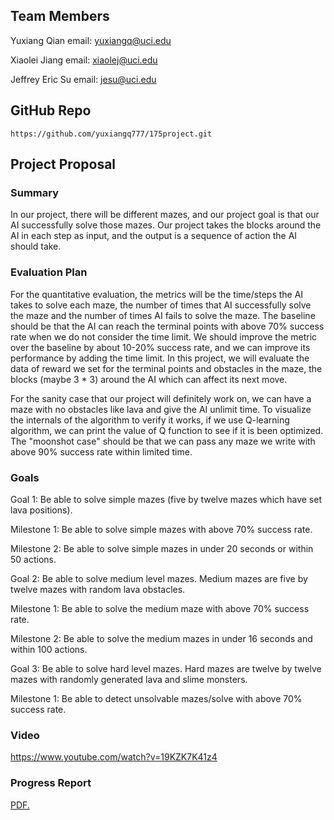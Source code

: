 ## Team Members
Yuxiang Qian email: yuxiangq@uci.edu

Xiaolei Jiang email: xiaolej@uci.edu

Jeffrey Eric Su email: jesu@uci.edu

## GitHub Repo
```
https://github.com/yuxiangq777/175project.git
```

## Project Proposal

### Summary

In our project, there will be different mazes, and our project goal is that our AI successfully solve those mazes. Our project takes the blocks around the AI in each step as input, and the output is a sequence of action the AI should take.

### Evaluation Plan

  For the quantitative evaluation, the metrics will be the time/steps the AI takes to solve each maze, the number of times that AI successfully solve the maze and the number of times AI fails to solve the maze. The baseline should be that the AI can reach the terminal points with above 70% success rate when we do not consider the time limit. We should improve the metric over the baseline by about 10-20% success rate, and we can improve its performance by adding the time limit. In this project, we will evaluate the data of reward we set for the terminal points and obstacles in the maze, the blocks (maybe 3 * 3) around the AI which can affect its next move.
  
  For the sanity case that our project will definitely work on, we can have a maze with no obstacles like lava and give the AI unlimit time. To visualize the internals of the algorithm to verify it works, if we use Q-learning algorithm, we can print the value of Q function to see if it is been optimized. The "moonshot case" should be that we can pass any maze we write with above 90% success rate within limited time.

### Goals

Goal 1: Be able to solve simple mazes (five by twelve mazes which have set lava positions).

Milestone 1: Be able to solve simple mazes with above 70% success rate.

Milestone 2: Be able to solve simple mazes in under 20 seconds or within 50 actions.

Goal 2: Be able to solve medium level mazes. Medium mazes are five by twelve mazes with random lava obstacles.

Milestone 1: Be able to solve the medium maze with above 70% success rate.

Milestone 2: Be able to solve the medium mazes in under 16 seconds and within 100 actions.

Goal 3: Be able to solve hard level mazes. Hard mazes are twelve by twelve mazes with randomly generated lava and slime monsters.

Milestone 1: Be able to detect unsolvable mazes/solve with above 70% success rate.

### Video
https://www.youtube.com/watch?v=19KZK7K41z4

### Progress Report
<a href="yuxiangq777.github.io/175 progress report.pdf" target="_blank">PDF.</a>


